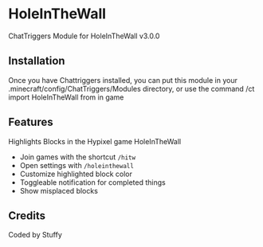 # HoleInTheWall
ChatTriggers Module for HoleInTheWall v3.0.0
## Installation
Once you have Chattriggers installed, you can put this module in your .minecraft/config/ChatTriggers/Modules directory, or use the command /ct import HoleInTheWall from in game

## Features
Highlights Blocks in the Hypixel game HoleInTheWall
- Join games with the shortcut `/hitw`
- Open settings with `/holeinthewall`
- Customize highlighted block color
- Toggleable notification for completed things
- Show misplaced blocks

## Credits
Coded by Stuffy
